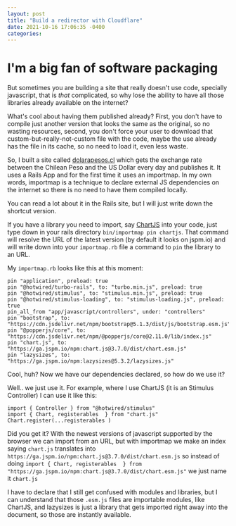 ```yaml
---
layout: post
title: "Build a redirector with Cloudflare"
date: 2021-10-16 17:06:35 -0400
categories:
---
```


# I'm a big fan of software packaging

But sometimes you are building a site that really doesn't use code, specially javascript,
that is *that* complicated, so why lose the ability to have all those libraries already 
available on the internet?

What's cool about having them published already? First, you don't have to compile just another 
version that looks the same as the original, so no wasting resources, second, you don't force 
your user to download that custom-but-really-not-custom file with the code, maybe the use already 
has the file in its cache, so no need to load it, even less waste.

So, I built a site called [dolarapesos.cl](https://dolarapesos.cl) which gets the exchange rate between 
the Chilean Peso and the US Dollar every day and publishes it. It uses a Rails App and for the first time 
it uses an importmap. In my own words, importmap is a technique to declare external JS dependencies on the 
internet so there is no need to have them compiled locally.

You can read a lot about it in the Rails site, but I will just write down the shortcut version.

If you have a library you need to import, say [ChartJS](https://www.chartjs.org/) into your code, just type 
down in your rails directory `bin/importmap pin chartjs`. That command will resolve the URL of the latest version 
(by default it looks on jspm.io) and will write down into your `importmap.rb` file a command to `pin` the library
to an URL.

My `importmap.rb` looks like this at this moment:

    pin "application", preload: true
    pin "@hotwired/turbo-rails", to: "turbo.min.js", preload: true
    pin "@hotwired/stimulus", to: "stimulus.min.js", preload: true
    pin "@hotwired/stimulus-loading", to: "stimulus-loading.js", preload: true
    pin_all_from "app/javascript/controllers", under: "controllers"
    pin "bootstrap", to: "https://cdn.jsdelivr.net/npm/bootstrap@5.1.3/dist/js/bootstrap.esm.js"
    pin "@popperjs/core", to: "https://cdn.jsdelivr.net/npm/@popperjs/core@2.11.0/lib/index.js"
    pin "chart.js", to: "https://ga.jspm.io/npm:chart.js@3.7.0/dist/chart.esm.js"
    pin "lazysizes", to: "https://ga.jspm.io/npm:lazysizes@5.3.2/lazysizes.js"

Cool, huh? Now we have our dependencies declared, so how do we use it?

Well.. we just use it. For example, where I use ChartJS (it is an Stimulus Controller) I can use it like this:

    import { Controller } from "@hotwired/stimulus"
    import { Chart, registerables  } from "chart.js"
    Chart.register(...registerables )

Did you get it? With the newest versions of javascript supported by the browser we can import from an URL, but with importmap 
we make an index saying `chart.js` translates into `https://ga.jspm.io/npm:chart.js@3.7.0/dist/chart.esm.js` so instead of doing
`import { Chart, registerables  } from "https://ga.jspm.io/npm:chart.js@3.7.0/dist/chart.esm.js"` we just name it `chart.js`

I have to declare that I still get confused with modules and libraries, but I can understand that those `.esm.js` files are importable 
modules, like ChartJS, and lazysizes is just a library that gets imported right away into the document, so those are instantly available.


